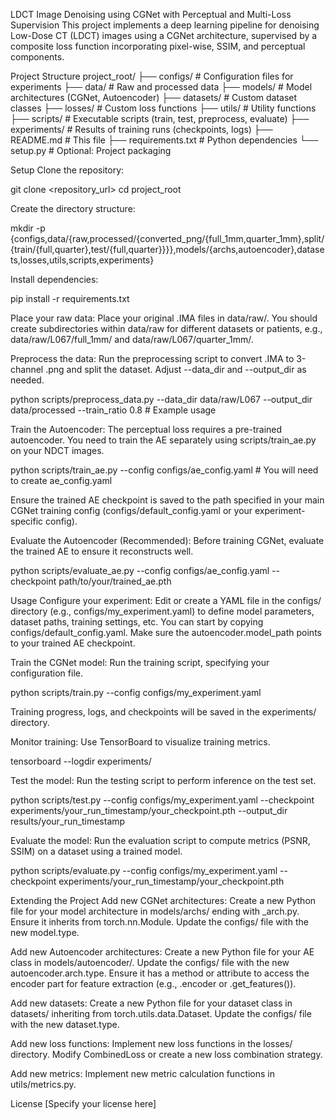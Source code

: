 LDCT Image Denoising using CGNet with Perceptual and Multi-Loss Supervision
This project implements a deep learning pipeline for denoising Low-Dose CT (LDCT) images using a CGNet architecture, supervised by a composite loss function incorporating pixel-wise, SSIM, and perceptual components.

Project Structure
project_root/
├── configs/                 # Configuration files for experiments
├── data/                    # Raw and processed data
├── models/                  # Model architectures (CGNet, Autoencoder)
├── datasets/                # Custom dataset classes
├── losses/                  # Custom loss functions
├── utils/                   # Utility functions
├── scripts/                 # Executable scripts (train, test, preprocess, evaluate)
├── experiments/             # Results of training runs (checkpoints, logs)
├── README.md                # This file
├── requirements.txt         # Python dependencies
└── setup.py                 # Optional: Project packaging

Setup
Clone the repository:

git clone <repository_url>
cd project_root

Create the directory structure:

mkdir -p {configs,data/{raw,processed/{converted_png/{full_1mm,quarter_1mm},split/{train/{full,quarter},test/{full,quarter}}}},models/{archs,autoencoder},datasets,losses,utils,scripts,experiments}

Install dependencies:

pip install -r requirements.txt

Place your raw data:
Place your original .IMA files in data/raw/. You should create subdirectories within data/raw for different datasets or patients, e.g., data/raw/L067/full_1mm/ and data/raw/L067/quarter_1mm/.

Preprocess the data:
Run the preprocessing script to convert .IMA to 3-channel .png and split the dataset. Adjust --data_dir and --output_dir as needed.

python scripts/preprocess_data.py --data_dir data/raw/L067 --output_dir data/processed --train_ratio 0.8 # Example usage

Train the Autoencoder:
The perceptual loss requires a pre-trained autoencoder. You need to train the AE separately using scripts/train_ae.py on your NDCT images.

python scripts/train_ae.py --config configs/ae_config.yaml # You will need to create ae_config.yaml

Ensure the trained AE checkpoint is saved to the path specified in your main CGNet training config (configs/default_config.yaml or your experiment-specific config).

Evaluate the Autoencoder (Recommended):
Before training CGNet, evaluate the trained AE to ensure it reconstructs well.

python scripts/evaluate_ae.py --config configs/ae_config.yaml --checkpoint path/to/your/trained_ae.pth

Usage
Configure your experiment:
Edit or create a YAML file in the configs/ directory (e.g., configs/my_experiment.yaml) to define model parameters, dataset paths, training settings, etc. You can start by copying configs/default_config.yaml. Make sure the autoencoder.model_path points to your trained AE checkpoint.

Train the CGNet model:
Run the training script, specifying your configuration file.

python scripts/train.py --config configs/my_experiment.yaml

Training progress, logs, and checkpoints will be saved in the experiments/ directory.

Monitor training:
Use TensorBoard to visualize training metrics.

tensorboard --logdir experiments/

Test the model:
Run the testing script to perform inference on the test set.

python scripts/test.py --config configs/my_experiment.yaml --checkpoint experiments/your_run_timestamp/your_checkpoint.pth --output_dir results/your_run_timestamp

Evaluate the model:
Run the evaluation script to compute metrics (PSNR, SSIM) on a dataset using a trained model.

python scripts/evaluate.py --config configs/my_experiment.yaml --checkpoint experiments/your_run_timestamp/your_checkpoint.pth

Extending the Project
Add new CGNet architectures: Create a new Python file for your model architecture in models/archs/ ending with _arch.py. Ensure it inherits from torch.nn.Module. Update the configs/ file with the new model.type.

Add new Autoencoder architectures: Create a new Python file for your AE class in models/autoencoder/. Update the configs/ file with the new autoencoder.arch.type. Ensure it has a method or attribute to access the encoder part for feature extraction (e.g., .encoder or .get_features()).

Add new datasets: Create a new Python file for your dataset class in datasets/ inheriting from torch.utils.data.Dataset. Update the configs/ file with the new dataset.type.

Add new loss functions: Implement new loss functions in the losses/ directory. Modify CombinedLoss or create a new loss combination strategy.

Add new metrics: Implement new metric calculation functions in utils/metrics.py.

License
[Specify your license here]